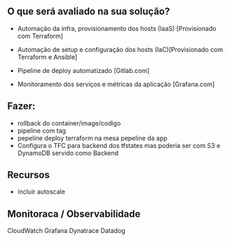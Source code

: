 ## O que será avaliado na sua solução?

* Automação da infra, provisionamento dos hosts (IaaS) [Provisionado com Terraform]

* Automação de setup e configuração dos hosts (IaC)[Provisionado com Terraform e Ansible]

* Pipeline de deploy automatizado [Gitlab.com]

* Monitoramento dos serviços e métricas da aplicação [Grafana.com]

## Fazer:
- rollback do container/image/codigo
- pipeline com tag
- pepeline deploy terraform na mesa pepeline da app
- Configura o TFC para backend dos tfstates mas poderia ser com S3 e DynamoDB servido como Backend

## Recursos

- incluir autoscale

## Monitoraca / Observabilidade

CloudWatch
Grafana
Dynatrace
Datadog